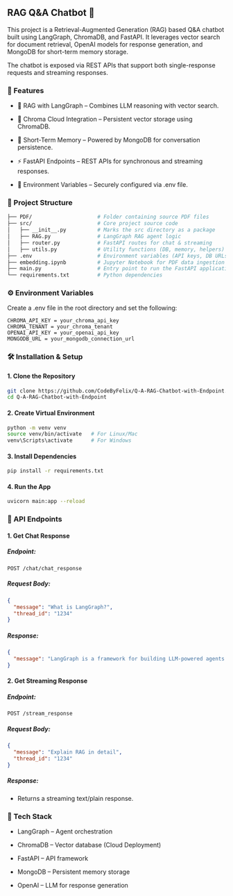 ## RAG Q&A Chatbot 🤖

This project is a Retrieval-Augmented Generation (RAG) based Q&A chatbot built using LangGraph, ChromaDB, and FastAPI.
It leverages vector search for document retrieval, OpenAI models for response generation, and MongoDB for short-term memory storage.

The chatbot is exposed via REST APIs that support both single-response requests and streaming responses.

### 🚀 Features

 - 🔎 RAG with LangGraph – Combines LLM reasoning with vector search.

 - 📂 Chroma Cloud Integration – Persistent vector storage using ChromaDB.

 - 🧠 Short-Term Memory – Powered by MongoDB for conversation persistence.

 - ⚡ FastAPI Endpoints – REST APIs for synchronous and streaming responses.

 - 🔑 Environment Variables – Securely configured via .env file.

### 📂 Project Structure

```bash
├── PDF/                     # Folder containing source PDF files
├── src/                     # Core project source code
│   ├── __init__.py          # Marks the src directory as a package
│   ├── RAG.py               # LangGraph RAG agent logic
│   ├── router.py            # FastAPI routes for chat & streaming
│   ├── utils.py             # Utility functions (DB, memory, helpers)
├── .env                     # Environment variables (API keys, DB URLs)
├── embedding.ipynb          # Jupyter Notebook for PDF data ingestion & embeddings
├── main.py                  # Entry point to run the FastAPI application
└── requirements.txt         # Python dependencies
```

### ⚙️ Environment Variables

Create a .env file in the root directory and set the following:
```env
CHROMA_API_KEY = your_chroma_api_key
CHROMA_TENANT = your_chroma_tenant
OPENAI_API_KEY = your_openai_api_key
MONGODB_URL = your_mongodb_connection_url
```

### 🛠️ Installation & Setup

#### 1. Clone the Repository

```bash
git clone https://github.com/CodeByFelix/Q-A-RAG-Chatbot-with-Endpoint.git
cd Q-A-RAG-Chatbot-with-Endpoint
```


#### 2. Create Virtual Environment

```bash
python -m venv venv
source venv/bin/activate   # For Linux/Mac
venv\Scripts\activate      # For Windows
```


#### 3. Install Dependencies

```bash
pip install -r requirements.txt
```


#### 4. Run the App

```bash
uvicorn main:app --reload
```

### 📡 API Endpoints

#### 1. Get Chat Response

##### Endpoint:
```http
POST /chat/chat_response
```

##### Request Body:
```json
{
  "message": "What is LangGraph?",
  "thread_id": "1234"
}
```

##### Response:
```json
{
  "message": "LangGraph is a framework for building LLM-powered agents..."
}
```

#### 2. Get Streaming Response

##### Endpoint:
```http
POST /stream_response
```

##### Request Body:
```json
{
  "message": "Explain RAG in detail",
  "thread_id": "1234"
}
```

##### Response:

 - Returns a streaming text/plain response.


### 🧩 Tech Stack

 - LangGraph
 – Agent orchestration

 - ChromaDB
 – Vector database (Cloud Deployment)

 - FastAPI
 – API framework

 - MongoDB
 – Persistent memory storage

 - OpenAI
 – LLM for response generation

 